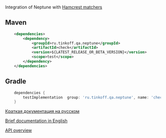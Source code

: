 Integration of Neptune with [Hamcrest matchers](http://hamcrest.org/JavaHamcrest/tutorial)

## Maven

```xml
    <dependencies>
        <dependency>
            <groupId>ru.tinkoff.qa.neptune</groupId>
            <artifactId>check</artifactId>
            <version>${LATEST_RELEASE_OR_BETA_VERSION}</version>
            <scope>test</scope>
        </dependency>
    </dependencies>
```

## Gradle

```groovy
    dependencies {
        testImplementation  group: 'ru.tinkoff.qa.neptune', name: 'check', version: LATEST_RELEASE_OR_BETA_VERSION    
    }
```

[Краткая документация на русском](./doc/rus/README.MD)

[Brief documentation in English](./doc/eng/README.MD)

[API overview](https://tinkoffcreditsystems.github.io/neptune/check/index.html)